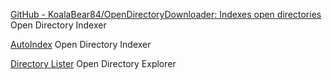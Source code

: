 
[GitHub - KoalaBear84/OpenDirectoryDownloader: Indexes open directories](https://github.com/KoalaBear84/OpenDirectoryDownloader)
Open Directory Indexer

[AutoIndex](http://autoindex.sourceforge.net/)
Open Directory Indexer

[Directory Lister](https://directorylister.com/)
Open Directory Explorer
